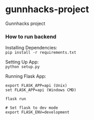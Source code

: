 # gunnhacks-project
Gunnhacks project


### How to run backend

Installing Dependencies:<br>
`pip install -r requirements.txt`

Setting Up App: <br>
`python setup.py`

Running Flask App:
```shell
export FLASK_APP=api (Unix)
set FLASK_APP=api (Windows CMD)

flask run
```

```
# Set flask to dev mode
export FLASK_ENV=development
```